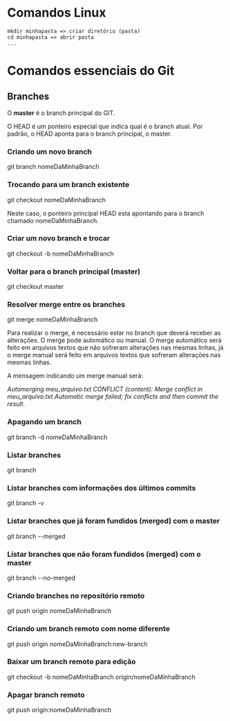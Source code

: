 # Comandos Linux
~~~
mkdir minhapasta => criar diretório (pasta)
cd minhapasta => abrir pasta 
...
~~~

# Comandos essenciais do Git
## Branches
O **master** é o branch principal do GIT.

O HEAD é um ponteiro especial que indica qual é o branch atual. Por padrão, o HEAD aponta para o branch principal, o master.

### Criando um novo branch
git branch nomeDaMinhaBranch

### Trocando para um branch existente
git checkout nomeDaMinhaBranch

Neste caso, o ponteiro principal HEAD esta apontando para o branch chamado nomeDaMinhaBranch.

### Criar um novo branch e trocar
git checkout -b nomeDaMinhaBranch

### Voltar para o branch principal (master)
git checkout master

### Resolver merge entre os branches
git merge nomeDaMinhaBranch

Para realizar o merge, é necessário estar no branch que deverá receber as alterações. O merge pode automático ou manual. O merge automático será feito em arquivos textos que não sofreram alterações nas mesmas linhas, já o merge manual será feito em arquivos textos que sofreram alterações nas mesmas linhas.

A mensagem indicando um merge manual será:

_Automerging meu_arquivo.txt
CONFLICT (content): Merge conflict in meu_arquivo.txt
Automatic merge failed; fix conflicts and then commit the result._

### Apagando um branch
git branch -d nomeDaMinhaBranch

### Listar branches
git branch

### Listar branches com informações dos últimos commits
git branch -v

### Listar branches que já foram fundidos (merged) com o master
git branch --merged

### Listar branches que não foram fundidos (merged) com o master
git branch --no-merged

### Criando branches no repositório remoto
git push origin nomeDaMinhaBranch

### Criando um branch remoto com nome diferente
git push origin nomeDaMinhaBranch:new-branch

### Baixar um branch remoto para edição
git checkout -b nomeDaMinhaBranch origin/nomeDaMinhaBranch

### Apagar branch remoto
git push origin:nomeDaMinhaBranch